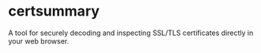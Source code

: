 # certsummary
A tool for securely decoding and inspecting SSL/TLS certificates directly in your web browser.
